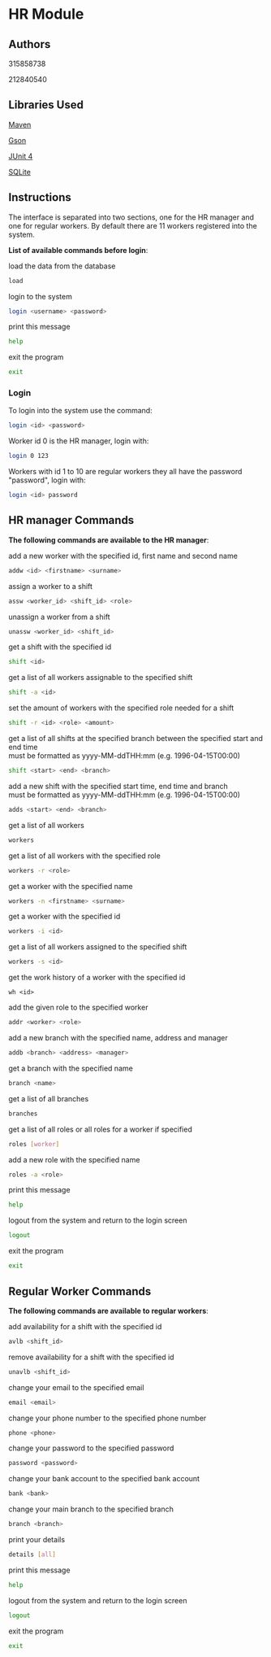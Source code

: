 # HR Module

## Authors

315858738

212840540

## Libraries Used

[Maven](https://github.com/apache/maven)

[Gson](https://github.com/google/gson)

[JUnit 4](https://github.com/junit-team/junit4)

[SQLite](https://github.com/xerial/sqlite-jdbc)

## Instructions

The interface is separated into two sections, one for the HR manager and one for regular workers.
By default there are 11 workers registered into the system.

**List of available commands before login**:


load the data from the database
```sh
load
```

login to the system
```sh
login <username> <password>
```

print this message
```sh
help
```

exit the program
```sh
exit
```

### Login

To login into the system use the command:
```sh
login <id> <password>
```

Worker id 0 is the HR manager, login with:
```sh
login 0 123
```

Workers with id 1 to 10 are regular workers they all have the password "password", login with:
```sh
login <id> password
```

<div style="page-break-after: always"></div>

## HR manager Commands

**The following commands are available to the HR manager**:

add a new worker with the specified id, first name and second name
```sh
addw <id> <firstname> <surname>
```

assign a worker to a shift
```sh
assw <worker_id> <shift_id> <role>
```

unassign a worker from a shift
```sh
unassw <worker_id> <shift_id>
```

get a shift with the specified id
```sh
shift <id>
```

get a list of all workers assignable to the specified shift
```sh
shift -a <id>
```

set the amount of workers with the specified role needed for a shift
```sh
shift -r <id> <role> <amount>
```

get a list of all shifts at the specified branch between the specified start and end time\
must be formatted as yyyy-MM-ddTHH:mm (e.g. 1996-04-15T00:00)
```sh
shift <start> <end> <branch>
```

add a new shift with the specified start time, end time and branch\
must be formatted as yyyy-MM-ddTHH:mm (e.g. 1996-04-15T00:00)
```sh
adds <start> <end> <branch>
```

get a list of all workers
```sh
workers
```

get a list of all workers with the specified role
```sh
workers -r <role>
```

get a worker with the specified name
```sh
workers -n <firstname> <surname>
```

get a worker with the specified id
```sh
workers -i <id>
```

get a list of all workers assigned to the specified shift
```sh
workers -s <id>
```

get the work history of a worker with the specified id
```
wh <id>
```

add the given role to the specified worker
```sh
addr <worker> <role>
```

add a new branch with the specified name, address and manager
```sh
addb <branch> <address> <manager>
```

get a branch with the specified name
```sh
branch <name>
```

get a list of all branches
```sh
branches
```

get a list of all roles or all roles for a worker if specified
```sh
roles [worker]
```

add a new role with the specified name
```sh
roles -a <role>
```

print this message
```sh
help
```

logout from the system and return to the login screen
```sh
logout
```

exit the program
```sh
exit
```

<div style="page-break-after: always"></div>

## Regular Worker Commands

**The following commands are available to regular workers**:

add availability for a shift with the specified id
```sh
avlb <shift_id>
```

remove availability for a shift with the specified id
```sh
unavlb <shift_id>
```

change your email to the specified email
```sh
email <email>
```

change your phone number to the specified phone number
```sh
phone <phone>
```

change your password to the specified password
```sh
password <password>
```

change your bank account to the specified bank account
```sh
bank <bank>
```

change your main branch to the specified branch
```sh
branch <branch>
```

print your details
```sh
details [all]
```

print this message
```sh
help
```

logout from the system and return to the login screen
```sh
logout
```

exit the program
```sh
exit
```
